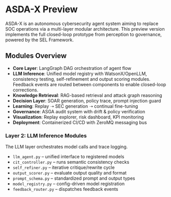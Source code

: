 # ASDA-X Preview

ASDA-X is an autonomous cybersecurity agent system aiming to replace SOC operations via a multi-layer modular architecture. This preview version implements the full closed-loop prototype from perception to governance, powered by the SEL Framework.

## Modules Overview

- **Core Layer**: LangGraph DAG orchestration of agent flow
- **LLM Inference**: Unified model registry with WatsonX/OpenLLM, consistency
  testing, self-refinement and output scoring modules. Feedback events are routed
  between components to enable closed-loop corrections.
- **Knowledge Retrieval**: RAG-based retrieval and attack graph reasoning
- **Decision Layer**: SOAR generation, policy trace, prompt injection guard
- **Learning**: Replay ➝ SEC generation ➝ continual fine-tuning
- **Governance**: ASGA audit system with drift & policy verification
- **Visualization**: Replay explorer, risk dashboard, KPI monitoring
- **Deployment**: Containerized CI/CD with ZeroMQ messaging bus

### Layer 2: LLM Inference Modules

The LLM layer orchestrates model calls and trace logging.

- `llm_agent.py` – unified interface to registered models
- `cit_controller.py` – runs semantic consistency checks
- `self_refiner.py` – iterative critique/rewrite cycle
- `output_scorer.py` – evaluate output quality and format
- `prompt_schema.py` – standardized prompt and output types
- `model_registry.py` – config-driven model registration
- `feedback_router.py` – dispatches feedback events
